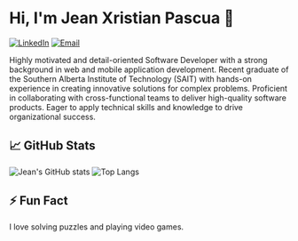 # Hi, I'm Jean Xristian Pascua 👋

[![LinkedIn](https://img.shields.io/badge/LinkedIn-Jean%20Xristian%20Pascua-blue)](https://www.linkedin.com/in/jeanxristianpascua)
[![Email](https://img.shields.io/badge/Email-jex.pascua%40yahoo.com-yellow)](mailto:jex.pascua@yahoo.com)

Highly motivated and detail-oriented Software Developer with a strong background in web and mobile application development. Recent graduate of the Southern Alberta Institute of Technology (SAIT) with hands-on experience in creating innovative solutions for complex problems. Proficient in collaborating with cross-functional teams to deliver high-quality software products. Eager to apply technical skills and knowledge to drive organizational success.

## 📈 GitHub Stats

![Jean's GitHub stats](https://github-readme-stats.vercel.app/api?username=JeanXristianPascua&show_icons=true&theme=radical)
![Top Langs](https://github-readme-stats.vercel.app/api/top-langs/?username=JeanXristianPascua&layout=compact&theme=radical)

## ⚡ Fun Fact

I love solving puzzles and playing video games.

